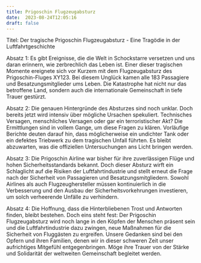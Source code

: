 ```yaml
---
title: Prigoschin Flugzeugabsturz
date:  2023-08-24T12:05:16
draft: false
---
```


Titel: Der tragische Prigoschin Flugzeugabsturz - Eine Tragödie in der Luftfahrtgeschichte

Absatz 1: Es gibt Ereignisse, die die Welt in Schockstarre versetzen und uns daran erinnern, wie zerbrechlich das Leben ist. Einer dieser tragischen Momente ereignete sich vor Kurzem mit dem Flugzeugabsturz des Prigoschin-Fluges XY123. Bei diesem Unglück kamen alle 183 Passagiere und Besatzungsmitglieder ums Leben. Die Katastrophe hat nicht nur das betroffene Land, sondern auch die internationale Gemeinschaft in tiefe Trauer gestürzt.

Absatz 2: Die genauen Hintergründe des Absturzes sind noch unklar. Doch bereits jetzt wird intensiv über mögliche Ursachen spekuliert. Technisches Versagen, menschliches Versagen oder gar ein terroristischer Akt? Die Ermittlungen sind in vollem Gange, um diese Fragen zu klären. Vorläufige Berichte deuten darauf hin, dass möglicherweise ein undichter Tank oder ein defektes Triebwerk zu dem tragischen Unfall führten. Es bleibt abzuwarten, was die offiziellen Untersuchungen ans Licht bringen werden.

Absatz 3: Die Prigoschin Airline war bisher für ihre zuverlässigen Flüge und hohen Sicherheitsstandards bekannt. Doch dieser Absturz wirft ein Schlaglicht auf die Risiken der Luftfahrtindustrie und stellt erneut die Frage nach der Sicherheit von Passagieren und Besatzungsmitgliedern. Sowohl Airlines als auch Flugzeughersteller müssen kontinuierlich in die Verbesserung und den Ausbau der Sicherheitsvorkehrungen investieren, um solch verheerende Unfälle zu verhindern.

Absatz 4: Die Hoffnung, dass die Hinterbliebenen Trost und Antworten finden, bleibt bestehen. Doch eins steht fest: Der Prigoschin Flugzeugabsturz wird noch lange in den Köpfen der Menschen präsent sein und die Luftfahrtindustrie dazu zwingen, neue Maßnahmen für die Sicherheit von Fluggästen zu ergreifen. Unsere Gedanken sind bei den Opfern und ihren Familien, denen wir in dieser schweren Zeit unser aufrichtiges Mitgefühl entgegenbringen. Möge ihre Trauer von der Stärke und Solidarität der weltweiten Gemeinschaft begleitet werden.